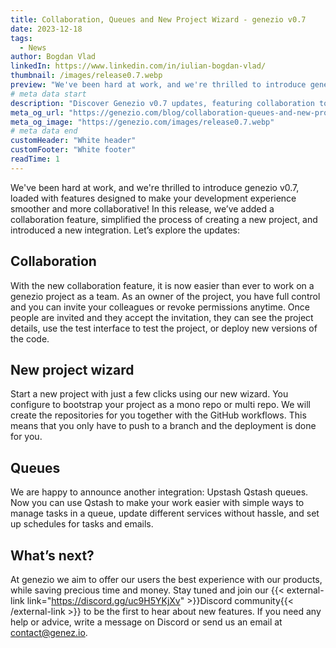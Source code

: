 ```yaml
---
title: Collaboration, Queues and New Project Wizard - genezio v0.7
date: 2023-12-18
tags:
  - News
author: Bogdan Vlad
linkedIn: https://www.linkedin.com/in/iulian-bogdan-vlad/
thumbnail: /images/release0.7.webp
preview: "We've been hard at work, and we're thrilled to introduce genezio v0.7, loaded with features designed to make your development experience smoother and more collaborative!"
# meta data start
description: "Discover Genezio v0.7 updates, featuring collaboration tools, new project wizard, and Qstash queue integration for seamless development!"
meta_og_url: "https://genezio.com/blog/collaboration-queues-and-new-project-wizard-genezio-v0.7/"
meta_og_image: "https://genezio.com/images/release0.7.webp"
# meta data end
customHeader: "White header"
customFooter: "White footer"
readTime: 1
---
```


We've been hard at work, and we're thrilled to introduce genezio v0.7, loaded with features designed to make your development experience smoother and more collaborative! In this release, we’ve added a collaboration feature, simplified the process of creating a new project, and introduced a new integration. Let’s explore the updates:

## Collaboration

With the new collaboration feature, it is now easier than ever to work on a genezio project as a team. As an owner of the project, you have full control and you can invite your colleagues or revoke permissions anytime. Once people are invited and they accept the invitation, they can see the project details, use the test interface to test the project, or deploy new versions of the code.

## New project wizard

Start a new project with just a few clicks using our new wizard. You configure to bootstrap your project as a mono repo or multi repo. We will create the repositories for you together with the GitHub workflows. This means that you only have to push to a branch and the deployment is done for you.

## Queues

We are happy to announce another integration: Upstash Qstash queues. Now you can use Qstash to make your work easier with simple ways to manage tasks in a queue, update different services without hassle, and set up schedules for tasks and emails.

## What’s next?

At genezio we aim to offer our users the best experience with our products, while saving precious time and money. Stay tuned and join our {{< external-link link="https://discord.gg/uc9H5YKjXv" >}}Discord community{{< /external-link >}} to be the first to hear about new features. If you need any help or advice, write a message on Discord or send us an email at [contact@genez.io](mailto:contact@genez.io).
